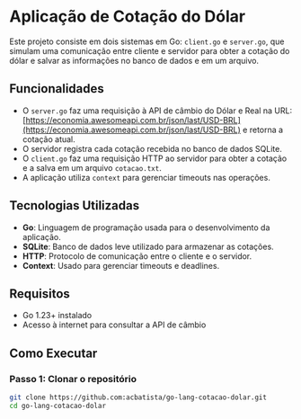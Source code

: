 # Aplicação de Cotação do Dólar

Este projeto consiste em dois sistemas em Go: `client.go` e `server.go`, que simulam uma comunicação entre cliente e servidor para obter a cotação do dólar e salvar as informações no banco de dados e em um arquivo.

## Funcionalidades

- O `server.go` faz uma requisição à API de câmbio do Dólar e Real na URL: [https://economia.awesomeapi.com.br/json/last/USD-BRL](https://economia.awesomeapi.com.br/json/last/USD-BRL) e retorna a cotação atual.
- O servidor registra cada cotação recebida no banco de dados SQLite.
- O `client.go` faz uma requisição HTTP ao servidor para obter a cotação e a salva em um arquivo `cotacao.txt`.
- A aplicação utiliza `context` para gerenciar timeouts nas operações.

## Tecnologias Utilizadas

- **Go**: Linguagem de programação usada para o desenvolvimento da aplicação.
- **SQLite**: Banco de dados leve utilizado para armazenar as cotações.
- **HTTP**: Protocolo de comunicação entre o cliente e o servidor.
- **Context**: Usado para gerenciar timeouts e deadlines.

## Requisitos

- Go 1.23+ instalado
- Acesso à internet para consultar a API de câmbio

## Como Executar

### Passo 1: Clonar o repositório

```bash
git clone https://github.com:acbatista/go-lang-cotacao-dolar.git
cd go-lang-cotacao-dolar
